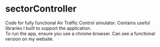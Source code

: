 # sectorController
Code for fully functional Air Traffic Control simulator.  Contains useful libraries I built to support the application.  
To run the app, ensure you use a chrome browser.  Can see a functional version on my website.
